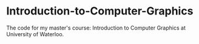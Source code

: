 # Introduction-to-Computer-Graphics

The code for my master's course: Introduction to Computer Graphics at University of Waterloo.